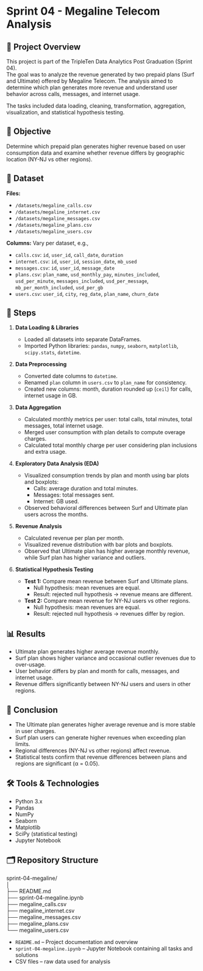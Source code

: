 # Sprint 04 - Megaline Telecom Analysis

## 📌 Project Overview
This project is part of the TripleTen Data Analytics Post Graduation (Sprint 04).  
The goal was to analyze the revenue generated by two prepaid plans (Surf and Ultimate) offered by Megaline Telecom. The analysis aimed to determine which plan generates more revenue and understand user behavior across calls, messages, and internet usage.

The tasks included data loading, cleaning, transformation, aggregation, visualization, and statistical hypothesis testing.

## 🎯 Objective
Determine which prepaid plan generates higher revenue based on user consumption data and examine whether revenue differs by geographic location (NY-NJ vs other regions).

## 📂 Dataset
**Files:**  
- `/datasets/megaline_calls.csv`  
- `/datasets/megaline_internet.csv`  
- `/datasets/megaline_messages.csv`  
- `/datasets/megaline_plans.csv`  
- `/datasets/megaline_users.csv`  

**Columns:** Vary per dataset, e.g.,  
- `calls.csv`: `id`, `user_id`, `call_date`, `duration`  
- `internet.csv`: `id`, `user_id`, `session_date`, `mb_used`  
- `messages.csv`: `id`, `user_id`, `message_date`  
- `plans.csv`: `plan_name`, `usd_monthly_pay`, `minutes_included`, `usd_per_minute`, `messages_included`, `usd_per_message`, `mb_per_month_included`, `usd_per_gb`  
- `users.csv`: `user_id`, `city`, `reg_date`, `plan_name`, `churn_date`

## 📝 Steps

1. **Data Loading & Libraries**  
   - Loaded all datasets into separate DataFrames.  
   - Imported Python libraries: `pandas`, `numpy`, `seaborn`, `matplotlib`, `scipy.stats`, `datetime`.

2. **Data Preprocessing**  
   - Converted date columns to `datetime`.  
   - Renamed `plan` column in `users.csv` to `plan_name` for consistency.  
   - Created new columns: month, duration rounded up (`ceil`) for calls, internet usage in GB.  

3. **Data Aggregation**  
   - Calculated monthly metrics per user: total calls, total minutes, total messages, total internet usage.  
   - Merged user consumption with plan details to compute overage charges.  
   - Calculated total monthly charge per user considering plan inclusions and extra usage.

4. **Exploratory Data Analysis (EDA)**  
   - Visualized consumption trends by plan and month using bar plots and boxplots:  
     - Calls: average duration and total minutes.  
     - Messages: total messages sent.  
     - Internet: GB used.  
   - Observed behavioral differences between Surf and Ultimate plan users across the months.

5. **Revenue Analysis**  
   - Calculated revenue per plan per month.  
   - Visualized revenue distribution with bar plots and boxplots.  
   - Observed that Ultimate plan has higher average monthly revenue, while Surf plan has higher variance and outliers.

6. **Statistical Hypothesis Testing**  
   - **Test 1:** Compare mean revenue between Surf and Ultimate plans.  
     - Null hypothesis: mean revenues are equal.  
     - Result: rejected null hypothesis → revenue means are different.  
   - **Test 2:** Compare mean revenue for NY-NJ users vs other regions.  
     - Null hypothesis: mean revenues are equal.  
     - Result: rejected null hypothesis → revenues differ by region.

## 📊 Results
- Ultimate plan generates higher average revenue monthly.  
- Surf plan shows higher variance and occasional outlier revenues due to over-usage.  
- User behavior differs by plan and month for calls, messages, and internet usage.  
- Revenue differs significantly between NY-NJ users and users in other regions.

## 🏁 Conclusion
- The Ultimate plan generates higher average revenue and is more stable in user charges.  
- Surf plan users can generate higher revenues when exceeding plan limits.  
- Regional differences (NY-NJ vs other regions) affect revenue.  
- Statistical tests confirm that revenue differences between plans and regions are significant (α = 0.05).

## 🛠 Tools & Technologies
- Python 3.x  
- Pandas  
- NumPy  
- Seaborn  
- Matplotlib  
- SciPy (statistical testing)  
- Jupyter Notebook  

## 🗂 Repository Structure
sprint-04-megaline/  
│  
├── README.md  
├── sprint-04-megaline.ipynb  
├── megaline_calls.csv  
├── megaline_internet.csv  
├── megaline_messages.csv  
├── megaline_plans.csv  
└── megaline_users.csv  

- `README.md` – Project documentation and overview  
- `sprint-04-megaline.ipynb` – Jupyter Notebook containing all tasks and solutions
- CSV files – raw data used for analysis